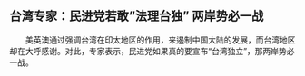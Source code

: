 ## 台湾专家：民进党若敢“法理台独” 两岸势必一战
　　美英澳通过强调台湾在印太地区的作用，来遏制中国大陆的发展，而台湾地区却在大呼感谢。对此，专家表示，民进党如果真的要宣布“台湾独立”，那两岸势必一战。

